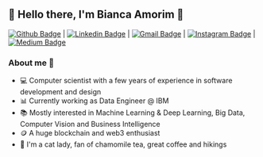 ## :sunflower: Hello there, I'm Bianca Amorim :sunflower:

[![Github Badge](https://img.shields.io/badge/-Github-000?style=flat-square&logo=Github&logoColor=white&link=https://github.com/biancaamorimelo)](https://github.com/biancaamorimelo) |
[![Linkedin Badge](https://img.shields.io/badge/-LinkedIn-blue?style=flat-square&logo=Linkedin&logoColor=white&link=https://www.linkedin.com/in/biancaamorimelo/)](https://www.linkedin.com/in/biancaamorimelo/) |
[![Gmail Badge](https://img.shields.io/badge/-Gmail-c14438?style=flat-square&logo=Gmail&logoColor=white&link=mailto:biancaamoriim@gmail.com)](mailto:biancaamoriim@gmail.com) |
[![Instagram Badge](https://img.shields.io/badge/-Instagram-C13584?style=flat-square&labelColor=C13584&logo=instagram&logoColor=white&link=https://www.instagram.com/biancaamorimelo/)](https://www.instagram.com/biancaamorimelo/) |
[![Medium Badge](https://img.shields.io/badge/-Medium-black?style=flat-square&logo=Medium&logoColor=white&link=https://medium.com/@biancaamorimelo)](https://medium.com/@biancaamorimelo) 

### About me :honeybee:

- :computer: Computer scientist with a few years of experience in software development and design
- :bar_chart: Currently working as Data Engineer @ IBM
- :books: Mostly interested in Machine Learning & Deep Learning, Big Data, Computer Vision and Business Intelligence 
- :coin: A huge blockchain and web3 enthusiast
- :honeybee: I'm a cat lady, fan of chamomile tea, great coffee and hikings
